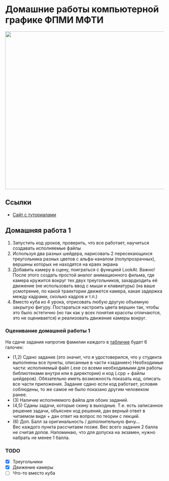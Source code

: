 # Домашние работы компьютерной графике ФПМИ МФТИ
<img src="https://github.com/Khaymon/mipt-2022-computer-graphics/blob/camera_movement/homework1/camera_movement/Triangles.gif" width="1000" height="500" />  

## Ссылки
- [Сайт с туториалами](http://www.opengl-tutorial.org/ru/)
## Домашняя работа 1
1. Запустить код уроков, проверить, что все работает, научиться создавать исполняемые файлы
2. Используя два разных шейдера, нарисовать 2 пересекающихся треугольника разных цветов с альфа-каналом (полупрозрачных), вершины которых не находятся на краях экрана
3. Добавить камеру в сцену, поиграться с функцией LookAt. Важно! После этого создать простой аналог анимационного фильма, где камера кружится вокруг тех двух треугольников, захардкодить её движение (не использовать ввод с мыши и клавиатуры)  (на ваше усмотрение, по какой траектории движется камера, какая задержка между кадрами, сколько кадров и т.п.)
4. Вместо куба из 4 урока, отрисовать любую другую объемную закрытую фигуру. Постараться настроить цвета вершин так, чтобы это было эстетично (но так как у всех понятия красоты отличаются, это не оценивается) и реализовать движение камеры вокруг.
### Оценивание домашней работы 1
На сдаче задания напротив фамилии каждого в [табличке](https://docs.google.com/spreadsheets/d/189_4597-jgIL-3nmXVoaYK-P0_RrbIyHWBmGnprwCsw/edit) будет 6 галочек:
- (1,2) Сдано задание (это значит, что я удостоверился, что у студента выполнены все пункты, описанные в части «задание») Необходимые части: исполняемый файл (.exe со всеми необходимыми для работы библиотеками внутри или в директории) и код (.сpp + файлы шейдеров). Обязательно иметь возможность показать код, описать все части приложения. Задание сдано если код работает, условия соблюдены, то же самое не было показано другим человеком ранее.
- (3) Наличие исполняемого файла для обоих заданий.
- (4,5) Сданы задачи, которые скину в выходные. Т.е. есть записанное решение задачи, объяснен ход решения, дан верный ответ в читаемом виде + дан ответ на вопрос по теории с лекций.
- (6) Доп. Балл за оригинальность / дополнительную фичу...  
Вес каждого пункта рассчитаем позже. Вес всего задания 2 балла не считая допов. Напоминаю, что для допуска на экзамен, нужно набрать не менее 1 балла.
### TODO
- [X] Треугольники
- [X] Движение камеры
- [ ] Что-то вместо куба
